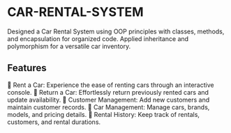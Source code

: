 # CAR-RENTAL-SYSTEM
Designed a Car Rental System using OOP principles with classes, methods, and encapsulation for organized code. Applied inheritance and polymorphism for a versatile car inventory.

## Features

🚀 Rent a Car: Experience the ease of renting cars through an interactive console.
🔁 Return a Car: Effortlessly return previously rented cars and update availability.
👥 Customer Management: Add new customers and maintain customer records.
🚗 Car Management: Manage cars, brands, models, and pricing details.
📝 Rental History: Keep track of rentals, customers, and rental durations.

